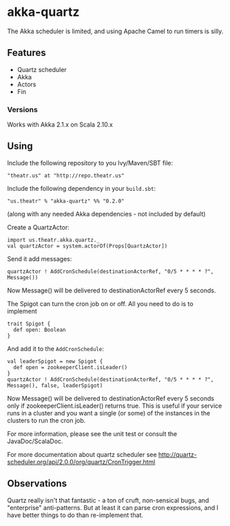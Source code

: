 akka-quartz
===============

The Akka scheduler is limited, and using Apache Camel to run timers is silly.

## Features ##

* Quartz scheduler
* Akka
* Actors
* Fin

### Versions ###

Works with Akka 2.1.x on Scala 2.10.x

## Using ##

Include the following repository to you Ivy/Maven/SBT file:

    "theatr.us" at "http://repo.theatr.us"

Include the following dependency in your `build.sbt`:

    "us.theatr" % "akka-quartz" %% "0.2.0"

(along with any needed Akka dependencies - not included by default)

Create a QuartzActor:

    import us.theatr.akka.quartz._
    val quartzActor = system.actorOf(Props[QuartzActor])

Send it add messages:

    quartzActor ! AddCronSchedule(destinationActorRef, "0/5 * * * * ?", Message())

Now Message() will be delivered to destinationActorRef every 5 seconds.

The Spigot can turn the cron job on or off. All you need to do is to implement

    trait Spigot {
      def open: Boolean
    }

And add it to the ```AddCronSchedule```:

    val leaderSpigot = new Spigot {
      def open = zookeeperClient.isLeader()
    }
    quartzActor ! AddCronSchedule(destinationActorRef, "0/5 * * * * ?", Message(), false, leaderSpigot)

Now Message() will be delivered to destinationActorRef every 5 seconds only if zookeeperClient.isLeader() returns true.
This is useful if your service runs in a cluster and you want a single (or some) of the instances in the clusters to run the cron job.

For more information, please see the unit test or consult the JavaDoc/ScalaDoc.

For more documentation about quartz scheduler see
http://quartz-scheduler.org/api/2.0.0/org/quartz/CronTrigger.html

## Observations ##

Quartz really isn't that fantastic - a ton of cruft, non-sensical bugs, and "enterprise" anti-patterns.
But at least it can parse cron expressions, and I have better things to do than re-implement that.
